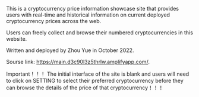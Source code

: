 This is a cryptocurrency price information showcase site that provides users with real-time and historical information on current deployed cryptocurrency prices across the web.

Users can freely collect and browse their numbered cryptocurrencies in this website.

Written and deployed by Zhou Yue in October 2022.

Sourse link: https://main.d3c90l3z5thrlw.amplifyapp.com/.

Important！！！ The initial interface of the site is blank and users will need to click on SETTING to select their preferred cryptocurrency before they can browse the details of the price of that cryptocurrency！！！
